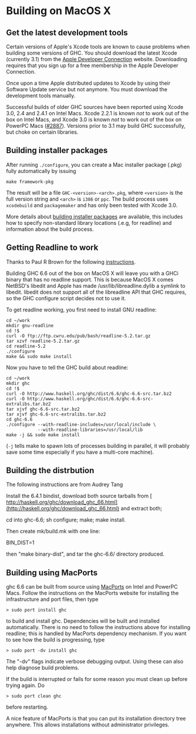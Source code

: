 # Building on MacOS X

## Get the latest development tools


Certain versions of Apple's Xcode tools are known to cause problems when building some versions of GHC. You should download the latest Xcode (currently 3.1) from the [ Apple Developer Connection](http://developer.apple.com/tools/xcode) website. Downloading requires that you sign up for a free membership in the Apple Developer Connection.


Once upon a time Apple distributed updates to Xcode by using their Software Update service but not anymore. You must download the development tools manually.


Successful builds of older GHC sources have been reported using Xcode 3.0, 2.4 and 2.4.1 on Intel Macs. Xcode 2.2.1 is known *not* to work out of the box on Intel Macs, and Xcode 3.0 is known *not* to work out of the box on PowerPC Macs ([\#2887](https://gitlab.haskell.org//ghc/ghc/issues/2887)). Versions prior to 3.1 may build GHC successfully, but choke on certain libraries.

## Building installer packages


After running `./configure`, you can create a Mac installer package (.pkg) fully automatically by issuing

```wiki
make framework-pkg
```


The result will be a file `GHC-<version>-<arch>.pkg`, where `<version>` is the full version string and `<arch>` is `i386` or `ppc`.  The build process uses `xcodebuild` and `packagemaker` and has only been tested with Xcode 3.0.


More details about [building installer packages](building/mac-osx/installer) are available, this includes how to specify non-standard library locations (.e.g, for readline) and information about the build process.

## Getting Readline to work


Thanks to Paul R Brown for the following [ instructions](http://mult.ifario.us/articles/2006/10/17/ghc-6-6-and-mac-os-x-readline-quick-fix).


Building GHC 6.6 out of the box on MacOS X will leave you with a GHCi binary that has no readline support.  This is because MacOS X comes NetBSD's libedit and Apple has made /usr/lib/libreadline.dylib a symlink to libedit. libedit does not support all of the libreadline API that GHC requires, so the GHC configure script decides not to use it.


To get readline working, you first need to install GNU readline:

```wiki
cd ~/work
mkdir gnu-readline
cd !$
curl -O ftp://ftp.cwru.edu/pub/bash/readline-5.2.tar.gz
tar xzvf readline-5.2.tar.gz
cd readline-5.2
./configure
make && sudo make install
```


Now you have to tell the GHC build about readline:

```wiki
cd ~/work
mkdir ghc
cd !$
curl -O http://www.haskell.org/ghc/dist/6.6/ghc-6.6-src.tar.bz2
curl -O http://www.haskell.org/ghc/dist/6.6/ghc-6.6-src-extralibs.tar.bz2
tar xjvf ghc-6.6-src.tar.bz2
tar xjvf ghc-6.6-src-extralibs.tar.bz2
cd ghc-6.6
./configure --with-readline-includes=/usr/local/include \
            --with-readline-libraries=/usr/local/lib
make -j && sudo make install
```


(`-j` tells make to spawn lots of processes building in parallel, it will probably save some time especially if you have a multi-core machine).

## Building the distrbution


The following instructions are from Audrey Tang


Install the 6.4.1 bindist, download both source
tarballs from [ http://haskell.org/ghc/download_ghc_66.html](http://haskell.org/ghc/download_ghc_66.html)
and extract both; 


cd into ghc-6.6; sh configure; make; make install.


Then create mk/build.mk with one line:


BIN_DIST=1


then "make binary-dist", and tar the ghc-6.6/ directory produced.

## Building using MacPorts


ghc 6.6 can be built from source using [ MacPorts](http://macports.org) on Intel and PowerPC Macs.
Follow the instructions on the MacPorts website for installing the infrastructure and port files,
then type

` > sudo port install ghc `


to build and install ghc.  Dependencies will be built and installed automatically. There is
no need to follow the instructions above for installing readline; this is handled by
MacPorts dependency mechanism.  If you want to see how the build is progressing, type

` > sudo port -dv install ghc `


The "-dv" flags indicate verbose debugging output.  Using these can also help diagnose build problems.


If the build is interrupted or fails for some reason you must clean up before trying again. Do

` > sudo port clean ghc `


before restarting.


A nice feature of MacPorts is that you can put its installation directory tree anywhere.
This allows installations without administrator privileges.
